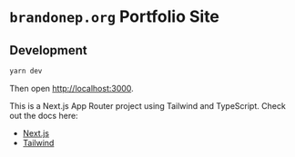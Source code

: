 # `brandonep.org` Portfolio Site

## Development

```bash
yarn dev
```

Then open [http://localhost:3000](http://localhost:3000).

This is a Next.js App Router project using Tailwind and TypeScript. Check out the docs here:

- [Next.js](https://nextjs.org/docs)
- [Tailwind](https://tailwindcss.com/docs)
